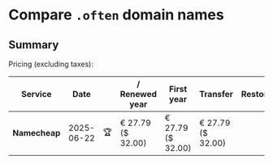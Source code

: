 # Compare `.often` domain names

## Summary

Pricing (excluding taxes):

| Service | Date |  | / Renewed year | First year | Transfer | Restoration |
|--|--|--|--|--|--|--|
| **Namecheap** | 2025-06-22 | 🏆 | € 27.79<br>($ 32.00) | € 27.79<br>($ 32.00) | € 27.79<br>($ 32.00) |  |
